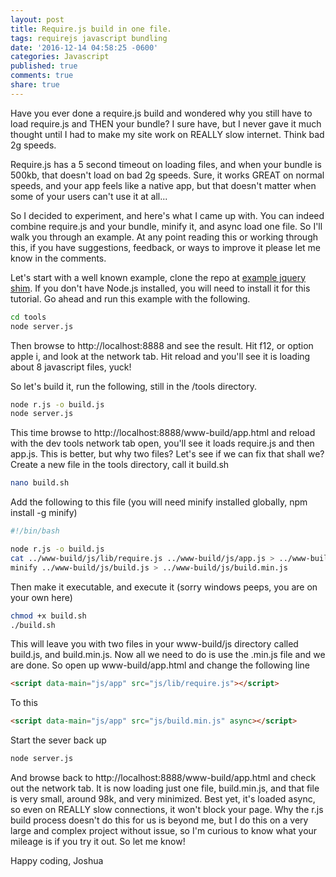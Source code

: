 ```yaml
---
layout: post
title: Require.js build in one file.
tags: requirejs javascript bundling
date: '2016-12-14 04:58:25 -0600'
categories: Javascript
published: true
comments: true
share: true
---
```

Have you ever done a require.js build and wondered why you still have to load require.js and THEN your bundle?  I sure have, but I never gave it much thought until I had to make my site work on REALLY slow internet.  Think bad 2g speeds.  

Require.js has a 5 second timeout on loading files, and when your bundle is 500kb, that doesn't load on bad 2g speeds.  Sure, it works GREAT on normal speeds, and your app feels like a native app, but that doesn't matter when some of your users can't use it at all...

So I decided to experiment, and here's what I came up with.  You can indeed combine require.js and your bundle, minify it, and async load one file.  So I'll walk you through an example.  At any point reading this or working through this, if you have suggestions, feedback, or ways to improve it please let me know in the comments.

Let's start with a well known example, clone the repo at [example jquery shim](https://github.com/requirejs/example-jquery-shim).  If you don't have Node.js installed, you will need to install it for this tutorial.  Go ahead and run this example with the following.

```bash
cd tools
node server.js
```

Then browse to http://localhost:8888 and see the result.  Hit f12, or option apple i, and look at the network tab.  Hit reload and you'll see it is loading about 8 javascript files, yuck!

So let's build it, run the following, still in the /tools directory.

```bash
node r.js -o build.js
node server.js
```

This time browse to http://localhost:8888/www-build/app.html and reload with the dev tools network tab open, you'll see it loads require.js and then app.js.  This is better, but why two files?  Let's see if we can fix that shall we?  Create a new file in the tools directory, call it build.sh

```bash
nano build.sh
```

Add the following to this file (you will need minify installed globally, npm install -g minify)
```bash
#!/bin/bash

node r.js -o build.js
cat ../www-build/js/lib/require.js ../www-build/js/app.js > ../www-build/js/build.js
minify ../www-build/js/build.js > ../www-build/js/build.min.js
```

Then make it executable, and execute it (sorry windows peeps, you are on your own here)
```bash
chmod +x build.sh
./build.sh
```

This will leave you with two files in your www-build/js directory called build.js, and build.min.js.  Now all we need to do is use the .min.js file and we are done.  So open up www-build/app.html and change the following line

```html
<script data-main="js/app" src="js/lib/require.js"></script>
```
To this
```html
<script data-main="js/app" src="js/build.min.js" async></script>
```

Start the sever back up
```bash
node server.js
```

And browse back to http://localhost:8888/www-build/app.html and check out the network tab.  It is now loading just one file, build.min.js, and that file is very small, around 98k, and very minimized.  Best yet, it's loaded async, so even on REALLY slow connections, it won't block your page.  Why the r.js build process doesn't do this for us is beyond me, but I do this on a very large and complex project without issue, so I'm curious to know what your mileage is if you try it out.  So let me know!

Happy coding,
Joshua
